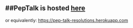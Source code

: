 ##PepTalk is hosted [here](https://pep-talk-resolutions.herokuapp.com)
---
or equivalently: https://pep-talk-resolutions.herokuapp.com

